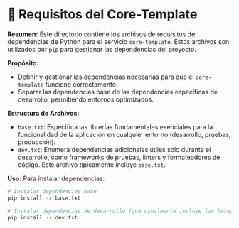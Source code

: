 # 📄 Requisitos del Core-Template

**Resumen:** Este directorio contiene los archivos de requisitos de dependencias de Python para el servicio `core-template`. Estos archivos son utilizados por `pip` para gestionar las dependencias del proyecto.

**Propósito:**
- Definir y gestionar las dependencias necesarias para que el `core-template` funcione correctamente.
- Separar las dependencias base de las dependencias específicas de desarrollo, permitiendo entornos optimizados.

**Estructura de Archivos:**
- `base.txt`: Especifica las librerías fundamentales esenciales para la funcionalidad de la aplicación en cualquier entorno (desarrollo, pruebas, producción).
- `dev.txt`: Enumera dependencias adicionales útiles solo durante el desarrollo, como frameworks de pruebas, linters y formateadores de código. Este archivo típicamente incluye `base.txt`.

**Uso:**
Para instalar dependencias:
```bash
# Instalar dependencias base
pip install -r base.txt

# Instalar dependencias de desarrollo (que usualmente incluye las base)
pip install -r dev.txt
```
